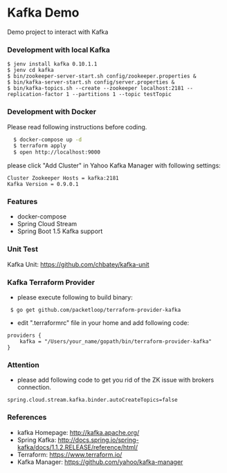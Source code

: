 Kafka Demo
==========
Demo project to interact with Kafka

### Development with local Kafka

```
$ jenv install kafka 0.10.1.1
$ jenv cd kafka
$ bin/zookeeper-server-start.sh config/zookeeper.properties &
$ bin/kafka-server-start.sh config/server.properties &
$ bin/kafka-topics.sh --create --zookeeper localhost:2181 --replication-factor 1 --partitions 1 --topic testTopic
```

### Development with Docker
Please read following instructions before coding.

```bash
  $ docker-compose up -d
  $ terraform apply
  $ open http://localhost:9000
```
please click "Add Cluster" in Yahoo Kafka Manager with following settings:
```
Cluster Zookeeper Hosts = kafka:2181
Kafka Version = 0.9.0.1
```

### Features

* docker-compose
* Spring Cloud Stream
* Spring Boot 1.5 Kafka support

### Unit Test

Kafka Unit: https://github.com/chbatey/kafka-unit

### Kafka Terraform Provider

* please execute following to build binary:
```
 $ go get github.com/packetloop/terraform-provider-kafka
```
* edit ".terraformrc" file in your home and add following code: 
```hcl
providers {
    kafka = "/Users/your_name/gopath/bin/terraform-provider-kafka"
}
```

### Attention

* please add following code to get you rid of the ZK issue with brokers connection.

```
spring.cloud.stream.kafka.binder.autoCreateTopics=false
```
### References

* kafka Homepage:  http://kafka.apache.org/
* Spring Kafka: http://docs.spring.io/spring-kafka/docs/1.1.2.RELEASE/reference/html/
* Terraform: https://www.terraform.io/
* Kafka Manager: https://github.com/yahoo/kafka-manager